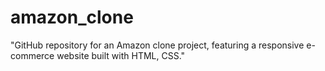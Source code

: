 # amazon_clone
"GitHub repository for an Amazon clone project, featuring a responsive e-commerce website built with HTML, CSS."
